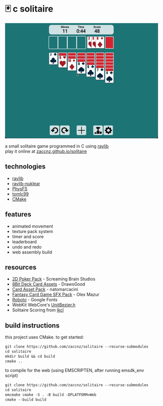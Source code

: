 # 🃏 c solitaire
  
![Gameplay Demo](repo/recording.gif)

a small solitaire game programmed in C using [raylib](https://www.raylib.com/)  
play it online at [zaccnz.github.io/solitaire](https://zaccnz.github.io/solitaire/)  

## technologies
- [raylib](https://github.com/raysan5/raylib)  
- [raylib-nuklear](https://github.com/RobLoach/raylib-nuklear)  
- [PhysFS](https://icculus.org/physfs/)
- [tomlc99](https://github.com/cktan/tomlc99)  
- [CMake](https://cmake.org/)  

## features
- animated movement
- texture pack system
- timer and score
- leaderboard
- undo and redo
- web assembly build

## resources
- [2D Poker Pack](https://screamingbrainstudios.itch.io/poker-pack) - Screaming Brain Studios  
- [8Bit Deck Card Assets](https://drawsgood.itch.io/8bit-deck-card-assets) - DrawsGood
- [Card Asset Pack](https://natomarcacini.itch.io/card-asset-pack) - natomarcacini
- [Fantasy Card Game SFX Pack](https://olexmazur.itch.io/fantasy-card-game) - Olex Mazur  
- [Roboto](https://fonts.google.com/specimen/Roboto) - Google Fonts  
- WebKit WebCore's [UnitBezier.h](https://github.com/WebKit/WebKit/blob/main/Source/WebCore/platform/graphics/UnitBezier.h)  
- Solitaire Scoring from [lkcl](https://hands.com/~lkcl/hp6915/Dump/Files/soltr.htm)

## build instructions

this project uses CMake.  to get started:  
```
git clone https://github.com/zaccnz/solitaire --recurse-submodules
cd solitaire
mkdir build && cd build
cmake ..
```

to compile for the web (using EMSCRIPTEN, after running emsdk_env script)
```
git clone https://github.com/zaccnz/solitaire --recurse-submodules
cd solitaire
emcmake cmake -S . -B build -DPLATFORM=Web
cmake --build build
```